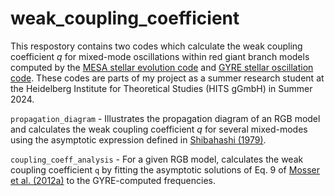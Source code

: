 # weak_coupling_coefficient

This respostory contains two codes which calculate the weak coupling coefficient *q* for mixed-mode oscillations within red giant branch models computed by the [MESA stellar evolution code](https://docs.mesastar.org/en/24.08.1/) and [GYRE stellar oscillation code](https://gyre.readthedocs.io/en/stable/). These codes are parts of my project as a summer research student at the Heidelberg Institute for Theoretical Studies (HITS gGmbH) in Summer 2024.

`propagation_diagram` - Illustrates the propagation diagram of an RGB model and calculates the weak coupling coefficient *q* for several mixed-modes using the asymptotic expression defined in [Shibahashi (1979)](https://ui.adsabs.harvard.edu/abs/1979PASJ...31...87S/abstract).

`coupling_coeff_analysis` - For a given RGB model, calculates the weak coupling coefficient `q` by fitting the asymptotic solutions of Eq. 9 of [Mosser et al. (2012a)](https://www.aanda.org/articles/aa/pdf/2012/04/aa18519-11.pdf) to the GYRE-computed frequencies.
